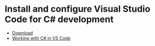 # Install and configure Visual Studio Code for C# development

- [Download](https://code.visualstudio.com/download)
- [Working with C# in VS Code](https://code.visualstudio.com/Docs/languages/csharp)
